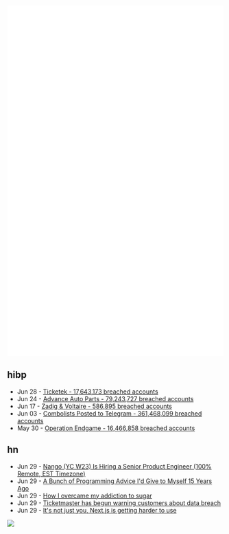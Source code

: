 ![Metrics](https://raw.githubusercontent.com/phixion/phixion/master/metrics.svg)

## hibp

<!--
for https://github.com/phixion/phixion/blob/main/.github/workflows/feeds.yml
-->
<!--START_SECTION:haveibeenpwnd-->
- Jun 28 - [Ticketek - 17,643,173 breached accounts](https://haveibeenpwned.com/PwnedWebsites#Ticketek)
- Jun 24 - [Advance Auto Parts - 79,243,727 breached accounts](https://haveibeenpwned.com/PwnedWebsites#AdvanceAutoParts)
- Jun 17 - [Zadig & Voltaire - 586,895 breached accounts](https://haveibeenpwned.com/PwnedWebsites#ZadigVoltaire)
- Jun 03 - [Combolists Posted to Telegram - 361,468,099 breached accounts](https://haveibeenpwned.com/PwnedWebsites#TelegramCombolists)
- May 30 - [Operation Endgame - 16,466,858 breached accounts](https://haveibeenpwned.com/PwnedWebsites#OperationEndgame)
<!--END_SECTION:haveibeenpwnd-->

## hn

<!--
for https://github.com/phixion/phixion/blob/main/.github/workflows/feeds.yml
-->
<!--START_SECTION:hn-->
- Jun 29 - [Nango (YC W23) Is Hiring a Senior Product Engineer (100% Remote, EST Timezone)](https://www.nango.dev/jobs)
- Jun 29 - [A Bunch of Programming Advice I'd Give to Myself 15 Years Ago](https://mbuffett.com/posts/programming-advice-younger-self/)
- Jun 29 - [How I overcame my addiction to sugar](https://josem.co/how-i-overcame-my-addiction-to-sugar/)
- Jun 29 - [Ticketmaster has begun warning customers about data breach](https://stackdiary.com/ticketmaster-has-begun-warning-customers-about-data-breach/)
- Jun 29 - [It's not just you, Next.js is getting harder to use](https://www.propelauth.com/post/nextjs-challenges)
<!--END_SECTION:hn-->

<!--
for https://yhype.me
-->
![](https://hit.yhype.me/github/profile?user_id=13013670)
